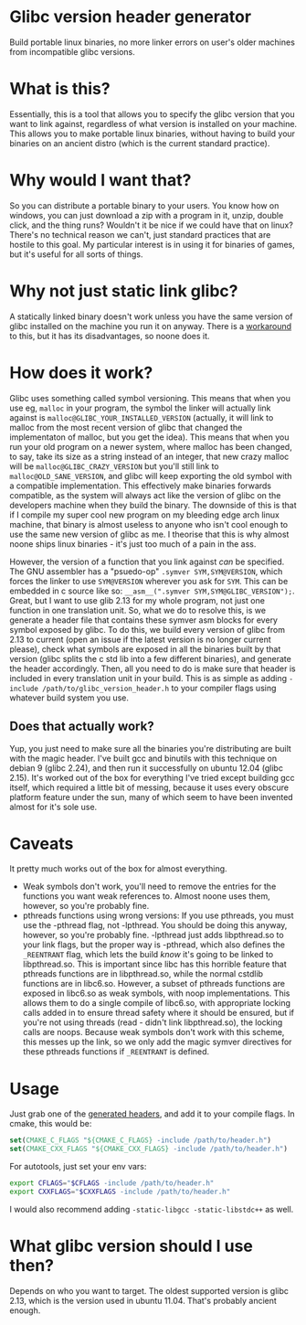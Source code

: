 # Glibc version header generator
Build portable linux binaries, no more linker errors on user's older machines from incompatible glibc versions.

# What is this?
Essentially, this is a tool that allows you to specify the glibc version that you want to link against, regardless of what version is installed on your machine.
This allows you to make portable linux binaries, without having to build your binaries on an ancient distro (which is the current standard practice).

# Why would I want that?
So you can distribute a portable binary to your users. You know how on windows, you can just download a zip with a program in it, unzip, double click, and the thing runs? Wouldn't it be nice if we could have that on linux? 
There's no technical reason we can't, just standard practices that are hostile to this goal.
My particular interest is in using it for binaries of games, but it's useful for all sorts of things.

# Why not just static link glibc?
A statically linked binary doesn't work unless you have the same version of glibc installed on the machine you run it on anyway. There is a [workaround](https://sourceware.org/glibc/wiki/FAQ#Even_statically_linked_programs_need_some_shared_libraries_which_is_not_acceptable_for_me.__What_can_I_do.3F) to this, but it has its disadvantages, so noone does it.


# How does it work?
Glibc uses something called symbol versioning. This means that when you use eg, `malloc` in your program, the symbol the linker will actually link against is `malloc@GLIBC_YOUR_INSTALLED_VERSION` (actually, it will link to malloc from the most recent version of glibc that changed the implementaton of malloc, but you get the idea). 
This means that when you run your old program on a newer system, where malloc has been changed, to say, take its size as a string instead of an integer, that new crazy malloc will be `malloc@GLIBC_CRAZY_VERSION` but you'll still link to `malloc@OLD_SANE_VERSION`, and glibc will keep exporting the old symbol with a compatible implementation.
This effectively make binaries forwards compatible, as the system will always act like the version of glibc on the developers machine when they build the binary.
The downside of this is that if I compile my super cool new program on my bleeding edge arch linux machine, that binary is almost useless to anyone who isn't cool enough to use the same new version of glibc as me. 
I theorise that this is why almost noone ships linux binaries - it's just too much of a pain in the ass.

However, the version of a function that you link against _can_ be specified.
The GNU assembler has a "psuedo-op" `.symver SYM,SYM@VERSION`, which forces the linker to use `SYM@VERSION` wherever you ask for `SYM`. 
This can be embedded in c source like so: `__asm__(".symver SYM,SYM@GLIBC_VERSION");`.
Great, but I want to use glib 2.13 for my whole program, not just one function in one translation unit.
So, what we do to resolve this, is we generate a header file that contains these symver asm blocks for every symbol exposed by glibc.
To do this, we build every version of glibc from 2.13 to current (open an issue if the latest version is no longer current please), check what symbols are exposed in all the binaries built by that version (glibc splits the c std lib into a few different binaries), and generate the header accordingly. 
Then, all you need to do is make sure that header is included in every translation unit in your build.
This is as simple as adding `-include /path/to/glibc_version_header.h` to your compiler flags using whatever build system you use.

## Does that actually work?
Yup, you just need to make sure all the binaries you're distributing are built with the magic header.
I've built gcc and binutils with this technique on debian 9 (glibc 2.24), and then run it successfully on ubuntu 12.04 (glibc 2.15).
It's worked out of the box for everything I've tried except building gcc itself, which required a little bit of messing, because it uses every obscure platform feature under the sun, many of which seem to have been invented almost for it's sole use.

# Caveats
It pretty much works out of the box for almost everything.
- Weak symbols don't work, you'll need to remove the entries for the functions you want weak references to. Almost noone uses them, however, so you're probably fine.
- pthreads functions using wrong versions: If you use pthreads, you must use the -pthread flag, not -lpthread. You should be doing this anyway, however, so you're probably fine.
  -lpthread just adds libpthread.so to your link flags, but the proper way is -pthread, which also defines the `_REENTRANT` flag, which lets the build _know_ it's going to be linked to libpthread.so. This is important since libc has this horrible feature that pthreads functions are in libpthread.so, while the normal cstdlib functions are in libc6.so. However, a subset of pthreads functions are exposed in libc6.so as weak symbols, with noop implementations. This allows them to do a single compile of libc6.so, with appropriate locking calls added in to ensure thread safety where it should be ensured, but if you're not using threads (read - didn't link libpthread.so), the locking calls are noops. 
  Because weak symbols don't work with this scheme, this messes up the link, so we only add the magic symver directives for these pthreads functions if `_REENTRANT` is defined.

# Usage
Just grab one of the [generated headers](version_headers), and add it to your compile flags.
In cmake, this would be:
```cmake
set(CMAKE_C_FLAGS "${CMAKE_C_FLAGS} -include /path/to/header.h")
set(CMAKE_CXX_FLAGS "${CMAKE_CXX_FLAGS} -include /path/to/header.h")
```

For autotools, just set your env vars:
```bash
export CFLAGS="$CFLAGS -include /path/to/header.h"
export CXXFLAGS="$CXXFLAGS -include /path/to/header.h"
```

I would also recommend adding `-static-libgcc -static-libstdc++` as well.

# What glibc version should I use then?
Depends on who you want to target. The oldest supported version is glibc 2.13, which is the version used in ubuntu 11.04. That's probably ancient enough.



